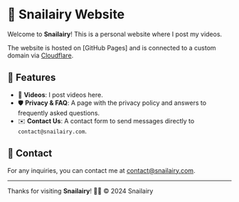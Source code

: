 # 🐌 Snailairy Website

Welcome to **Snailairy**! This is a personal website where I post my videos.

The website is hosted on [GitHub Pages] and is connected to a custom domain via [Cloudflare](https://www.cloudflare.com/).

## 🌟 Features

- 🎥 **Videos**: I post videos here.
- 🛡️ **Privacy & FAQ**: A page with the privacy policy and answers to frequently asked questions.
- ✉️ **Contact Us**: A contact form to send messages directly to `contact@snailairy.com`.

## 💬 Contact

For any inquiries, you can contact me at [contact@snailairy.com](mailto:contact@snailairy.com).

---

Thanks for visiting **Snailairy**! 🐌✨
&copy; 2024 Snailairy
